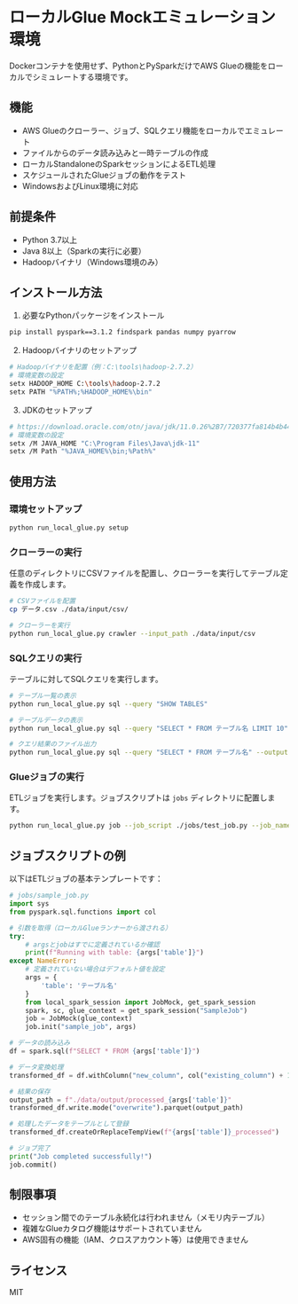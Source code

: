 # ローカルGlue Mockエミュレーション環境

Dockerコンテナを使用せず、PythonとPySparkだけでAWS Glueの機能をローカルでシミュレートする環境です。

## 機能

- AWS Glueのクローラー、ジョブ、SQLクエリ機能をローカルでエミュレート
- ファイルからのデータ読み込みと一時テーブルの作成
- ローカルStandaloneのSparkセッションによるETL処理
- スケジュールされたGlueジョブの動作をテスト
- WindowsおよびLinux環境に対応

## 前提条件

- Python 3.7以上
- Java 8以上（Sparkの実行に必要）
- Hadoopバイナリ（Windows環境のみ）

## インストール方法

1. 必要なPythonパッケージをインストール
```bash
pip install pyspark==3.1.2 findspark pandas numpy pyarrow
```

2. Hadoopバイナリのセットアップ
```bash
# Hadoopバイナリを配置（例：C:\tools\hadoop-2.7.2）
# 環境変数の設定
setx HADOOP_HOME C:\tools\hadoop-2.7.2
setx PATH "%PATH%;%HADOOP_HOME%\bin"
```
3. JDKのセットアップ
```bash
# https://download.oracle.com/otn/java/jdk/11.0.26%2B7/720377fa814b4b4491dea5837af261de/jdk-11.0.26_windows-x64_bin.exe
# 環境変数の設定
setx /M JAVA_HOME "C:\Program Files\Java\jdk-11"
setx /M Path "%JAVA_HOME%\bin;%Path%"
```


## 使用方法

### 環境セットアップ
```bash
python run_local_glue.py setup
```

### クローラーの実行
任意のディレクトリにCSVファイルを配置し、クローラーを実行してテーブル定義を作成します。

```bash
# CSVファイルを配置
cp データ.csv ./data/input/csv/

# クローラーを実行
python run_local_glue.py crawler --input_path ./data/input/csv
```

### SQLクエリの実行
テーブルに対してSQLクエリを実行します。

```bash
# テーブル一覧の表示
python run_local_glue.py sql --query "SHOW TABLES"

# テーブルデータの表示
python run_local_glue.py sql --query "SELECT * FROM テーブル名 LIMIT 10"

# クエリ結果のファイル出力
python run_local_glue.py sql --query "SELECT * FROM テーブル名" --output ./data/output/query_results/結果.csv
```

### Glueジョブの実行
ETLジョブを実行します。ジョブスクリプトは `jobs` ディレクトリに配置します。

```bash
python run_local_glue.py job --job_script ./jobs/test_job.py --job_name ジョブ名 --table テーブル名
```

## ジョブスクリプトの例
以下はETLジョブの基本テンプレートです：

```python
# jobs/sample_job.py
import sys
from pyspark.sql.functions import col

# 引数を取得（ローカルGlueランナーから渡される）
try:
    # argsとjobはすでに定義されているか確認
    print(f"Running with table: {args['table']}")
except NameError:
    # 定義されていない場合はデフォルト値を設定
    args = {
        'table': 'テーブル名'
    }
    from local_spark_session import JobMock, get_spark_session
    spark, sc, glue_context = get_spark_session("SampleJob")
    job = JobMock(glue_context)
    job.init("sample_job", args)

# データの読み込み
df = spark.sql(f"SELECT * FROM {args['table']}")

# データ変換処理
transformed_df = df.withColumn("new_column", col("existing_column") + 1)

# 結果の保存
output_path = f"./data/output/processed_{args['table']}"
transformed_df.write.mode("overwrite").parquet(output_path)

# 処理したデータをテーブルとして登録
transformed_df.createOrReplaceTempView(f"{args['table']}_processed")

# ジョブ完了
print("Job completed successfully!")
job.commit()
```

## 制限事項
* セッション間でのテーブル永続化は行われません（メモリ内テーブル）
* 複雑なGlueカタログ機能はサポートされていません
* AWS固有の機能（IAM、クロスアカウント等）は使用できません

## ライセンス
MIT